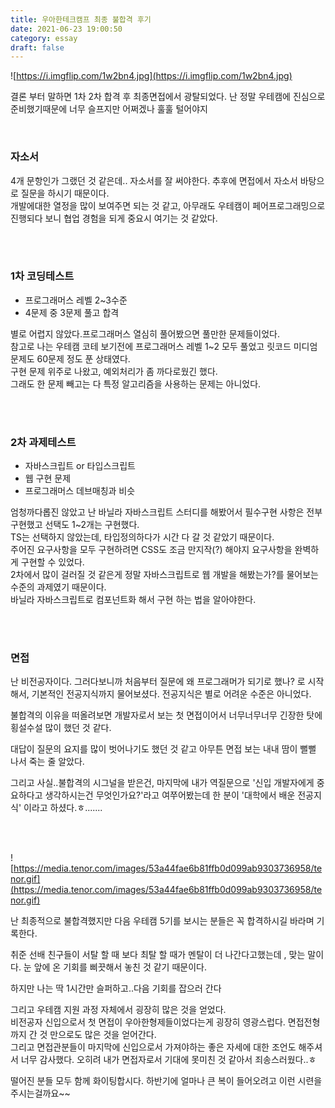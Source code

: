 ```yaml
---
title: 우아한테크캠프 최종 불합격 후기
date: 2021-06-23 19:00:50
category: essay
draft: false
---
```


![https://i.imgflip.com/1w2bn4.jpg](https://i.imgflip.com/1w2bn4.jpg)

결론 부터 말하면 1차 2차 합격 후 최종면접에서 광탈되었다. 난 정말 우테캠에 진심으로 준비했기때문에 너무 슬프지만 어쩌겠나 훌훌 털어야지

<br/>

### 자소서

4개 문항인가 그랬던 것 같은데.. 자소서를 잘 써야한다. 추후에 면접에서 자소서 바탕으로 질문을 하시기 때문이다. <br/>
개발에대한 열정을 많이 보여주면 되는 것 같고, 아무래도 우테캠이 페어프로그래밍으로 진행되다 보니 협업 경험을 되게 중요시 여기는 것 같았다.

<br/>
<br/>

### 1차 코딩테스트

- 프로그래머스 레벨 2~3수준
- 4문제 중 3문제 풀고 합격

별로 어렵지 않았다.프로그래머스 열심히 풀어봤으면 풀만한 문제들이었다. <br/>
참고로 나는 우테캠 코테 보기전에 프로그래머스 레벨 1~2 모두 풀었고 릿코드 미디엄 문제도 60문제 정도 푼 상태였다. <br/>
구현 문제 위주로 나왔고, 예외처리가 좀 까다로웠긴 했다. <br/>
그래도 한 문제 빼고는 다 특정 알고리즘을 사용하는 문제는 아니었다.

<br/>
<br/>

### 2차 과제테스트

- 자바스크립트 or 타입스크립트
- 웹 구현 문제
- 프로그래머스 데브매칭과 비슷

엄청까다롭진 않았고 난 바닐라 자바스크립트 스터디를 해봤어서 필수구현 사항은 전부 구현했고 선택도 1~2개는 구현했다. <br/>
TS는 선택하지 않았는데, 타입정의하다가 시간 다 갈 것 같았기 때문이다. <br/>
주어진 요구사항을 모두 구현하려면 CSS도 조금 만지작(?) 해야지 요구사항을 완벽하게 구현할 수 있었다. <br/>
2차에서 많이 걸러질 것 같은게 정말 자바스크립트로 웹 개발을 해봤는가?를 물어보는 수준의 과제였기 때문이다. <br/>
바닐라 자바스크립트로 컴포넌트화 해서 구현 하는 법을 알아야한다.

<br/>
<br/>

### 면접

난 비전공자이다. 그러다보니까 처음부터 질문에 왜 프로그래머가 되기로 했나? 로 시작해서, 기본적인 전공지식까지 물어보셨다. 전공지식은 별로 어려운 수준은 아니었다.

불합격의 이유을 떠올려보면 개발자로서 보는 첫 면접이어서 너무너무너무 긴장한 탓에 횡설수설 많이 했던 것 같다.

대답이 질문의 요지를 많이 벗어나기도 했던 것 같고 아무튼 면접 보는 내내 땀이 뻘뻘 나서 죽는 줄 알았다.

그리고 사실..불합격의 시그널을 받은건, 마지막에 내가 역질문으로 '신입 개발자에게 중요하다고 생각하시는건 무엇인가요?'라고 여쭈어봤는데 한 분이 '대학에서 배운 전공지식' 이라고 하셨다.ㅎ.......

<br/>
<br/>

![https://media.tenor.com/images/53a44fae6b81ffb0d099ab9303736958/tenor.gif](https://media.tenor.com/images/53a44fae6b81ffb0d099ab9303736958/tenor.gif)

난 최종적으로 불합격했지만 다음 우테캠 5기를 보시는 분들은 꼭 합격하시길 바라며 기록한다.

취준 선배 친구들이 서탈 할 때 보다 최탈 할 때가 멘탈이 더 나간다고했는데 , 맞는 말이다. 눈 앞에 온 기회를 삐끗해서 놓친 것 같기 때문이다.

하지만 나는 딱 1시간만 슬퍼하고..다음 기회를 잡으러 간다

그리고 우테캠 지원 과정 자체에서 굉장히 많은 것을 얻었다. <br/> 비전공자 신입으로서 첫 면접이 우아한형제들이었다는게 굉장히 영광스럽다. 면접전형 까지 간 것 만으로도 많은 것을 얻어간다. <br/>
그리고 면접관분들이 마지막에 신입으로서 가져야하는 좋은 자세에 대한 조언도 해주셔서 너무 감사했다.
오히려 내가 면접자로서 기대에 못미친 것 같아서 죄송스러웠다..ㅎ <br/>

떨어진 분들 모두 함께 화이팅합시다. 하반기에 얼마나 큰 복이 들어오려고 이런 시련을 주시는걸까요~~
